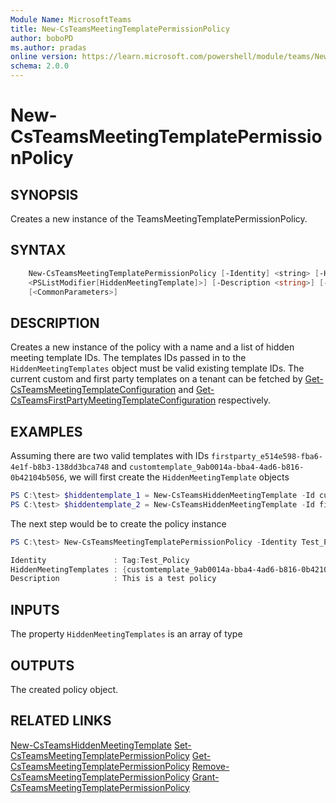 ```yaml
---
Module Name: MicrosoftTeams
title: New-CsTeamsMeetingTemplatePermissionPolicy
author: boboPD
ms.author: pradas
online version: https://learn.microsoft.com/powershell/module/teams/New-CsTeamsMeetingTemplatePermissionPolicy
schema: 2.0.0
---
```


# New-CsTeamsMeetingTemplatePermissionPolicy

## SYNOPSIS
Creates a new instance of the TeamsMeetingTemplatePermissionPolicy.

## SYNTAX

```powershell
    New-CsTeamsMeetingTemplatePermissionPolicy [-Identity] <string> [-HiddenMeetingTemplates
    <PSListModifier[HiddenMeetingTemplate]>] [-Description <string>] [-Force] [-WhatIf] [-Confirm]
    [<CommonParameters>]
```

## DESCRIPTION
Creates a new instance of the policy with a name and a list of hidden meeting template IDs. The templates IDs passed in to the `HiddenMeetingTemplates` object must be valid existing template IDs. The current custom and first party templates on a tenant can be fetched by [Get-CsTeamsMeetingTemplateConfiguration](Get-CsTeamsMeetingTemplateConfiguration.md) and [Get-CsTeamsFirstPartyMeetingTemplateConfiguration](Get-CsTeamsFirstPartyMeetingTemplateConfiguration.md) respectively.

## EXAMPLES

Assuming there are two valid templates with IDs `firstparty_e514e598-fba6-4e1f-b8b3-138dd3bca748` and `customtemplate_9ab0014a-bba4-4ad6-b816-0b42104b5056`, we will first create the `HiddenMeetingTemplate` objects

```powershell
PS C:\test> $hiddentemplate_1 = New-CsTeamsHiddenMeetingTemplate -Id customtemplate_9ab0014a-bba4-4ad6-b816-0b42104b5056
PS C:\test> $hiddentemplate_2 = New-CsTeamsHiddenMeetingTemplate -Id firstparty_e514e598-fba6-4e1f-b8b3-138dd3bca748
```

The next step would be to create the policy instance

```powershell
PS C:\test> New-CsTeamsMeetingTemplatePermissionPolicy -Identity Test_Policy -HiddenMeetingTemplates @($hiddentemplate_1, $hiddentemplate_2) -Description "This is a test policy"

Identity               : Tag:Test_Policy
HiddenMeetingTemplates : {customtemplate_9ab0014a-bba4-4ad6-b816-0b42104b5056, firstparty_e514e598-fba6-4e1f-b8b3-138dd3bca748}
Description            : This is a test policy
```

## INPUTS

The property `HiddenMeetingTemplates` is an array of type 

## OUTPUTS

The created policy object.

## RELATED LINKS
[New-CsTeamsHiddenMeetingTemplate](New-CsTeamsHiddenMeetingTemplate.md)
[Set-CsTeamsMeetingTemplatePermissionPolicy](Set-CsTeamsMeetingTemplatePermissionPolicy.md)
[Get-CsTeamsMeetingTemplatePermissionPolicy](Get-CsTeamsMeetingTemplatePermissionPolicy.md)
[Remove-CsTeamsMeetingTemplatePermissionPolicy](Remove-CsTeamsMeetingTemplatePermissionPolicy.md)
[Grant-CsTeamsMeetingTemplatePermissionPolicy](Grant-CsTeamsMeetingTemplatePermissionPolicy.md)